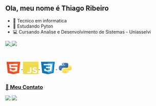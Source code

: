 ## Ola, meu nome é Thiago Ribeiro

- 🔭 Tecnico em informatica
- 🌱 Estudando Pyton
- 💻 Cursando Analise e Desenvolvimento de Sistemas - Uniasselvi

<div>
  <a href="https://github.com/vkThiago/">
  <img height="180em" src="https://github-readme-stats.vercel.app/api?username=vkThiago&show_icons=true&theme=tokyonight&include_all_commits=true&count_private=true"/>
  <img height="140m" src="https://github-readme-stats.vercel.app/api/top-langs/?username=vkThiago&layout=compact&langs_count=16&theme=tokyonight"/>
</div>
  
##
  
<div style="display: inline_block"><br>
  <img align="center" alt="Thiago-HTML" height="40" width="50" src="https://raw.githubusercontent.com/devicons/devicon/master/icons/html5/html5-original.svg">
  <img align="center" alt="Thiago-Js" height="40" width="50" src="https://raw.githubusercontent.com/devicons/devicon/master/icons/javascript/javascript-plain.svg">
  <img align="center" alt="Thiago-CSS" height="40" width="50" src="https://raw.githubusercontent.com/devicons/devicon/master/icons/css3/css3-original.svg">
  <img align="center" alt="Thiago-Python" height="40" width="50" src="https://raw.githubusercontent.com/devicons/devicon/master/icons/python/python-original.svg">
</div>
  
  
##
### :email: Meu Contato     
<div> 
  <a href = "mailto:thiagogilmarribeiro@gmail.com"><img src="https://img.shields.io/badge/-Gmail-D14836?style=for-the-badge&logo=gmail&logoColor=white" target="_blank"></a>
  <a href="https://www.linkedin.com/in/thiago-ribeirot/" target="_blank"><img src="https://img.shields.io/badge/-LinkedIn-%230077B5?style=for-the-    badge&logo=linkedin&logoColor=white" target="_blank"></a>   
</div>
  
